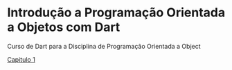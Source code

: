 # Introdução a Programação Orientada a Objetos com Dart
Curso de Dart para a Disciplina de Programação Orientada a Object 

[Capitulo 1](apostila/cap1.md)


